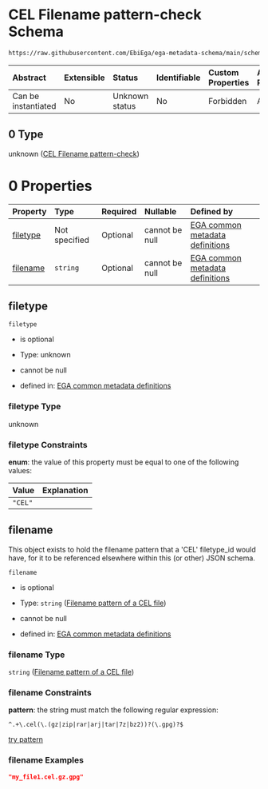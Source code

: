 # CEL Filename pattern-check Schema

```txt
https://raw.githubusercontent.com/EbiEga/ega-metadata-schema/main/schemas/EGA.common-definitions.json#/definitions/filename-filetype-pattern-check/anyOf/0
```



| Abstract            | Extensible | Status         | Identifiable | Custom Properties | Additional Properties | Access Restrictions | Defined In                                                                                           |
| :------------------ | :--------- | :------------- | :----------- | :---------------- | :-------------------- | :------------------ | :--------------------------------------------------------------------------------------------------- |
| Can be instantiated | No         | Unknown status | No           | Forbidden         | Allowed               | none                | [EGA.common-definitions.json\*](../../../schemas/EGA.common-definitions.json "open original schema") |

## 0 Type

unknown ([CEL Filename pattern-check](ega-12-definitions-check-filetype-checks-based-on-its-filename-anyof-cel-filename-pattern-check.md))

# 0 Properties

| Property              | Type          | Required | Nullable       | Defined by                                                                                                                                                                                                                                                                                                                                                       |
| :-------------------- | :------------ | :------- | :------------- | :--------------------------------------------------------------------------------------------------------------------------------------------------------------------------------------------------------------------------------------------------------------------------------------------------------------------------------------------------------------- |
| [filetype](#filetype) | Not specified | Optional | cannot be null | [EGA common metadata definitions](ega-12-definitions-check-filetype-checks-based-on-its-filename-anyof-cel-filename-pattern-check-properties-filetype.md "https://raw.githubusercontent.com/EbiEga/ega-metadata-schema/main/schemas/EGA.common-definitions.json#/definitions/filename-filetype-pattern-check/anyOf/0/properties/filetype")                       |
| [filename](#filename) | `string`      | Optional | cannot be null | [EGA common metadata definitions](ega-12-definitions-check-filetype-checks-based-on-its-filename-anyof-cel-filename-pattern-check-properties-filename-pattern-of-a-cel-file.md "https://raw.githubusercontent.com/EbiEga/ega-metadata-schema/main/schemas/EGA.common-definitions.json#/definitions/filename-filetype-pattern-check/anyOf/0/properties/filename") |

## filetype



`filetype`

*   is optional

*   Type: unknown

*   cannot be null

*   defined in: [EGA common metadata definitions](ega-12-definitions-check-filetype-checks-based-on-its-filename-anyof-cel-filename-pattern-check-properties-filetype.md "https://raw.githubusercontent.com/EbiEga/ega-metadata-schema/main/schemas/EGA.common-definitions.json#/definitions/filename-filetype-pattern-check/anyOf/0/properties/filetype")

### filetype Type

unknown

### filetype Constraints

**enum**: the value of this property must be equal to one of the following values:

| Value   | Explanation |
| :------ | :---------- |
| `"CEL"` |             |

## filename

This object exists to hold the filename pattern that a 'CEL' filetype\_id would have, for it to be referenced elsewhere within this (or other) JSON schema.

`filename`

*   is optional

*   Type: `string` ([Filename pattern of a CEL file](ega-12-definitions-check-filetype-checks-based-on-its-filename-anyof-cel-filename-pattern-check-properties-filename-pattern-of-a-cel-file.md))

*   cannot be null

*   defined in: [EGA common metadata definitions](ega-12-definitions-check-filetype-checks-based-on-its-filename-anyof-cel-filename-pattern-check-properties-filename-pattern-of-a-cel-file.md "https://raw.githubusercontent.com/EbiEga/ega-metadata-schema/main/schemas/EGA.common-definitions.json#/definitions/filename-filetype-pattern-check/anyOf/0/properties/filename")

### filename Type

`string` ([Filename pattern of a CEL file](ega-12-definitions-check-filetype-checks-based-on-its-filename-anyof-cel-filename-pattern-check-properties-filename-pattern-of-a-cel-file.md))

### filename Constraints

**pattern**: the string must match the following regular expression:&#x20;

```regexp
^.+\.cel(\.(gz|zip|rar|arj|tar|7z|bz2))?(\.gpg)?$
```

[try pattern](https://regexr.com/?expression=%5E.%2B%5C.cel\(%5C.\(gz%7Czip%7Crar%7Carj%7Ctar%7C7z%7Cbz2\)\)%3F\(%5C.gpg\)%3F%24 "try regular expression with regexr.com")

### filename Examples

```json
"my_file1.cel.gz.gpg"
```

